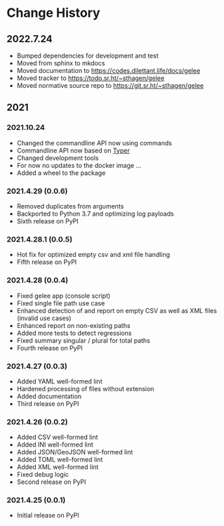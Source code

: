 # Change History

## 2022.7.24

* Bumped dependencies for development and test
* Moved from sphinx to mkdocs
* Moved documentation to https://codes.dilettant.life/docs/gelee
* Moved tracker to https://todo.sr.ht/~sthagen/gelee
* Moved normative source repo to https://git.sr.ht/~sthagen/gelee

## 2021

### 2021.10.24

* Changed the commandline API now using commands
* Commandline API now based on [Typer](https://pypi.org/project/typer/)
* Changed development tools
* For now no updates to the docker image ...
* Added a wheel to the package

### 2021.4.29 (0.0.6)

* Removed duplicates from arguments
* Backported to Python 3.7 and optimizing log payloads
* Sixth release on PyPI

### 2021.4.28.1 (0.0.5)

* Hot fix for optimized empty csv and xml file handling
* Fifth release on PyPI

### 2021.4.28 (0.0.4)

* Fixed gelee app (console script)
* Fixed single file path use case
* Enhanced detection of and report on empty CSV as well as XML files (invalid use cases)
* Enhanced report on non-existing paths
* Added more tests to detect regressions
* Fixed summary singular / plural for total paths
* Fourth release on PyPI

### 2021.4.27 (0.0.3)

* Added YAML well-formed lint
* Hardened processing of files without extension
* Added documentation
* Third release on PyPI

### 2021.4.26 (0.0.2)

* Added CSV well-formed lint
* Added INI well-formed lint
* Added JSON/GeoJSON well-formed lint
* Added TOML well-formed lint
* Added XML well-formed lint
* Fixed debug logic
* Second release on PyPI

### 2021.4.25 (0.0.1)

* Initial release on PyPI

